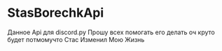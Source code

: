 # StasBorechkApi
Данное Api для discord.py
Прошу всех помогать его делать оч круто будет потмомучто Стас Изменил Мою Жизнь

